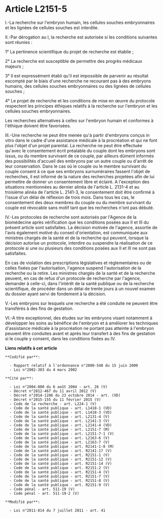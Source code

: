 # Article L2151-5

I.-La recherche sur l'embryon humain, les cellules souches embryonnaires et les lignées de cellules souches est interdite. 

II.-Par dérogation au I, la recherche est autorisée si les conditions suivantes sont réunies : 

1° La pertinence scientifique du projet de recherche est établie ; 

2° La recherche est susceptible de permettre des progrès médicaux majeurs ; 

3° Il est expressément établi qu'il est impossible de parvenir au résultat escompté par le biais d'une recherche ne recourant
pas à des embryons humains, des cellules souches embryonnaires ou des lignées de cellules souches ; 

4° Le projet de recherche et les conditions de mise en œuvre du protocole respectent les principes éthiques relatifs à la
recherche sur l'embryon et les cellules souches embryonnaires. 

Les recherches alternatives à celles sur l'embryon humain et conformes à l'éthique doivent être favorisées. 

III.-Une recherche ne peut être menée qu'à partir d'embryons conçus in vitro dans le cadre d'une assistance médicale à la
procréation et qui ne font plus l'objet d'un projet parental. La recherche ne peut être effectuée qu'avec le consentement
écrit préalable du couple dont les embryons sont issus, ou du membre survivant de ce couple, par ailleurs dûment informés des
possibilités d'accueil des embryons par un autre couple ou d'arrêt de leur conservation. Dans le cas où le couple ou le
membre survivant du couple consent à ce que ses embryons surnuméraires fassent l'objet de recherches, il est informé de la
nature des recherches projetées afin de lui permettre de donner un consentement libre et éclairé. A l'exception des
situations mentionnées au dernier alinéa de l'article L. 2131-4 et au troisième alinéa de l'article L. 2141-3, le
consentement doit être confirmé à l'issue d'un délai de réflexion de trois mois. Dans tous les cas, le consentement des deux
membres du couple ou du membre survivant du couple est révocable sans motif tant que les recherches n'ont pas débuté. 

IV.-Les protocoles de recherche sont autorisés par l'Agence de la biomédecine après vérification que les conditions posées
aux II et III du présent article sont satisfaites. La décision motivée de l'agence, assortie de l'avis également motivé du
conseil d'orientation, est communiquée aux ministres chargés de la santé et de la recherche qui peuvent, lorsque la décision
autorise un protocole, interdire ou suspendre la réalisation de ce protocole si une ou plusieurs des conditions posées aux II
et III ne sont pas satisfaites. 

En cas de violation des prescriptions législatives et réglementaires ou de celles fixées par l'autorisation, l'agence suspend
l'autorisation de la recherche ou la retire. Les ministres chargés de la santé et de la recherche peuvent, en cas de refus
d'un protocole de recherche par l'agence, demander à celle-ci, dans l'intérêt de la santé publique ou de la recherche
scientifique, de procéder dans un délai de trente jours à un nouvel examen du dossier ayant servi de fondement à la
décision. 

V.-Les embryons sur lesquels une recherche a été conduite ne peuvent être transférés à des fins de gestation. 

VI.-A titre exceptionnel, des études sur les embryons visant notamment à développer les soins au bénéfice de l'embryon et à
améliorer les techniques d'assistance médicale à la procréation ne portant pas atteinte à l'embryon peuvent être conduites
avant et après leur transfert à des fins de gestation si le couple y consent, dans les conditions fixées au IV.

**Liens relatifs à cet article**

	**Codifié par**:

	  - Rapport relatif à l'ordonnance n°2000-548 du 15 juin 2000
	  - Loi n°2002-303 du 4 mars 2002

	**Cité par**:

	  - Loi n°2004-800 du 6 août 2004 - art. 26 (V)
	  - Décret n°2012-467 du 11 avril 2012 (V)
	  - Décret n°2014-1286 du 23 octobre 2014 - art. (VD)
	  - Décret n°2015-155 du 11 février 2015 (V)
	  - Code de la recherche - art. L224-1 (V)
	  - Code de la santé publique - art. L1418-1 (VD)
	  - Code de la santé publique - art. L1418-3 (VD)
	  - Code de la santé publique - art. L2131-4 (V)
	  - Code de la santé publique - art. L2141-3 (V)
	  - Code de la santé publique - art. L2141-4 (VD)
	  - Code de la santé publique - art. L2151-7 (M)
	  - Code de la santé publique - art. L2151-7-1 (V)
	  - Code de la santé publique - art. L2163-6 (V)
	  - Code de la santé publique - art. L2163-7 (V)
	  - Code de la santé publique - art. R2141-1-8 (M)
	  - Code de la santé publique - art. R2141-17 (V)
	  - Code de la santé publique - art. R2151-1 (V)
	  - Code de la santé publique - art. R2151-12 (V)
	  - Code de la santé publique - art. R2151-14 (V)
	  - Code de la santé publique - art. R2151-2 (V)
	  - Code de la santé publique - art. R2151-4 (V)
	  - Code de la santé publique - art. R2151-7 (V)
	  - Code de la santé publique - art. R2151-8 (V)
	  - Code de la santé publique - art. R2151-9 (V)
	  - Code pénal - art. 511-19 (V)
	  - Code pénal - art. 511-19-2 (V)

	**Modifié par**:

	  - Loi n°2011-814 du 7 juillet 2011 - art. 41
